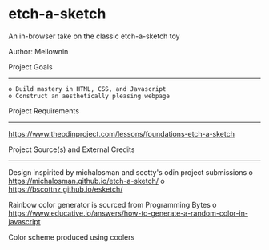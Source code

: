 # etch-a-sketch
An in-browser take on the classic etch-a-sketch toy

Author: Mellownin

Project Goals
*********************************************************
    o Build mastery in HTML, CSS, and Javascript
    o Construct an aesthetically pleasing webpage

Project Requirements
*********************************************************
 https://www.theodinproject.com/lessons/foundations-etch-a-sketch

Project Source(s) and External Credits
*********************************************************
Design inspirited by michalosman and scotty's odin project submissions
    o https://michalosman.github.io/etch-a-sketch/
    o https://bscottnz.github.io/esketch/

Rainbow color generator is sourced from Programming Bytes
    o https://www.educative.io/answers/how-to-generate-a-random-color-in-javascript

Color scheme produced using coolers
